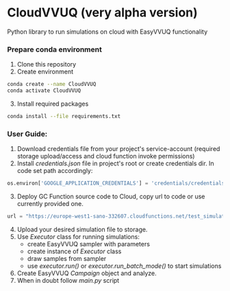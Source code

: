 # CloudVVUQ (very alpha version)
Python library to run simulations on cloud with EasyVVUQ functionality

### Prepare conda environment

1. Clone this repository
2. Create environment

```bash
conda create --name CloudVVUQ
conda activate CloudVVUQ
```

3. Install required packages

```bash
conda install --file requirements.txt
```

### User Guide:
1. Download credentials file from your project's service-account (required storage upload/access and cloud function invoke permissions)
2. Install *credentials.json* file in project's root or create credentials dir. In code set path accordingly:
```python
os.environ['GOOGLE_APPLICATION_CREDENTIALS'] = 'credentials/credentials.json'
```
3. Deploy GC Function source code to Cloud, copy url to code or use currently provided one.
```python
url = "https://europe-west1-sano-332607.cloudfunctions.net/test_simulation_http"
```
4. Upload your desired simulation file to storage.
5. Use *Executor* class for running simulations: 
   - create EasyVVUQ sampler with parameters
   - create instance of *Executor* class
   - draw samples from sampler 
   - use *executor.run()* or *executor.run_batch_mode()* to start simulations
6. Create EasyVVUQ *Campaign* object  and analyze.
7. When in doubt follow *main.py* script
